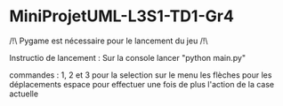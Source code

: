 # MiniProjetUML-L3S1-TD1-Gr4

/!\ Pygame est nécessaire pour le lancement du jeu /!\

Instructio de lancement :
    Sur la console lancer "python main.py"

commandes :
    1, 2 et 3 pour la selection sur le menu
    les flèches pour les déplacements
    espace pour effectuer une fois de plus l'action de la case actuelle
